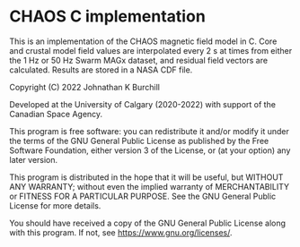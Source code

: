 # CHAOS C implementation

This is an implementation of the CHAOS magnetic field model in C. Core and crustal model field values are interpolated every 2 s at times from either the 1 Hz or 50 Hz Swarm MAGx dataset, and residual field vectors are calculated. Results are stored in a NASA CDF file.

Copyright (C) 2022   Johnathan K Burchill

Developed at the University of Calgary (2020-2022) with support of the Canadian Space Agency. 

This program is free software: you can redistribute it and/or modify
it under the terms of the GNU General Public License as published by
the Free Software Foundation, either version 3 of the License, or
(at your option) any later version.

This program is distributed in the hope that it will be useful,
but WITHOUT ANY WARRANTY; without even the implied warranty of
MERCHANTABILITY or FITNESS FOR A PARTICULAR PURPOSE.  See the
GNU General Public License for more details.

You should have received a copy of the GNU General Public License
along with this program.  If not, see <https://www.gnu.org/licenses/>.
